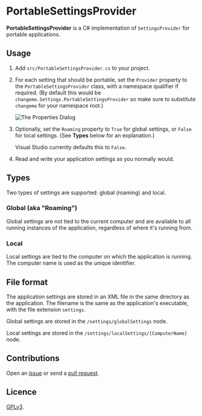 # PortableSettingsProvider

**PortableSettingsProvider** is a C# implementation of `SettingsProvider` for portable applications.

## Usage

1. Add `src/PortableSettingsProvider.cs` to your project.

2. For each setting that should be portable, set the `Provider` property to the `PortableSettingsProvider` class, with a namespace qualifier if required. (By default this would be `changeme.Settings.PortableSettingsProvider` so make sure to substitute `changeme` for your namespace root.)

   ![The Properties Dialog](https://raw.github.com/crdx/PortableSettingsProvider/main/static/setting-properties.png)

3. Optionally, set the `Roaming` property to `True` for global settings, or `False` for local settings. (See **Types** below for an explanation.)

   Visual Studio currently defaults this to `False`.

4. Read and write your application settings as you normally would.

## Types

Two types of settings are supported: global (roaming) and local.

### Global (aka "Roaming")

Global settings are not tied to the current computer and are available to all running instances of the application, regardless of where it's running from.

### Local

Local settings are tied to the computer on which the application is running. The computer name is used as the unique identifier.

## File format

The application settings are stored in an XML file in the same directory as the application. The filename is the same as the application's executable, with the file extension `settings`.

Global settings are stored in the `/settings/globalSettings` node.

Local settings are stored in the `/settings/localSettings/[ComputerName]` node.

## Contributions

Open an [issue](https://github.com/crdx/PortableSettingsProvider/issues) or send a [pull request](https://github.com/crdx/PortableSettingsProvider/pulls).

## Licence

[GPLv3](LICENCE).
